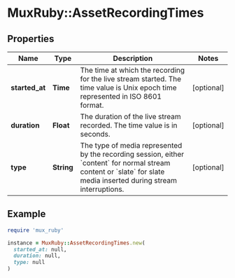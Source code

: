 # MuxRuby::AssetRecordingTimes

## Properties

| Name | Type | Description | Notes |
| ---- | ---- | ----------- | ----- |
| **started_at** | **Time** | The time at which the recording for the live stream started. The time value is Unix epoch time represented in ISO 8601 format. | [optional] |
| **duration** | **Float** | The duration of the live stream recorded. The time value is in seconds. | [optional] |
| **type** | **String** | The type of media represented by the recording session, either &#x60;content&#x60; for normal stream content or &#x60;slate&#x60; for slate media inserted during stream interruptions. | [optional] |

## Example

```ruby
require 'mux_ruby'

instance = MuxRuby::AssetRecordingTimes.new(
  started_at: null,
  duration: null,
  type: null
)
```

